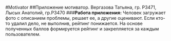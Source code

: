 #Motivator
##Приложение мотиватор. Вергазова Татьяна, гр. Р3471, Лысых Анатолий, гр.Р3470
###**Работа приложения:** 
Человек загружает фото с описанием проблемы, решает ее, а другие оценивают. Если кто-то удалил дело, не выполнив, рейтинг понижается. На основе полученных баллов формируется рейтинг и закрепляется за каждым пользователем.
